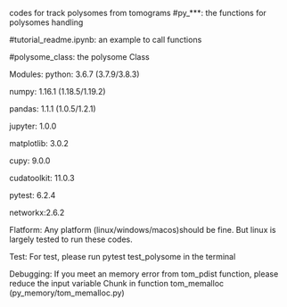 codes for track polysomes from tomograms
#py_***: the functions for polysomes handling

#tutorial_readme.ipynb: an example to call functions

#polysome_class: the polysome Class

Modules:
python: 3.6.7 (3.7.9/3.8.3)

numpy: 1.16.1 (1.18.5/1.19.2)

pandas: 1.1.1 (1.0.5/1.2.1)

jupyter: 1.0.0

matplotlib: 3.0.2

cupy: 9.0.0

cudatoolkit: 11.0.3 

pytest: 6.2.4

networkx:2.6.2

Flatform:
Any platform (linux/windows/macos)should be fine. But linux is largely tested to run these codes.

Test:
For test, please run pytest test_polysome in the terminal 

Debugging:
If you meet an memory error from tom_pdist function, please reduce the input variable Chunk in function tom_memalloc (py_memory/tom_memalloc.py)
